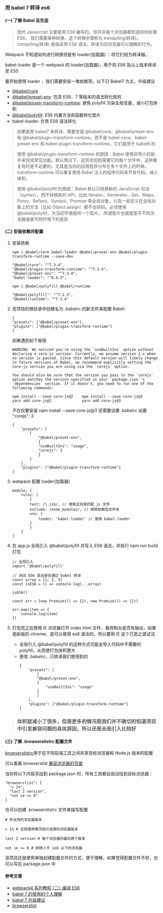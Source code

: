 ### 用 babel 7 转译 es6

#### (一) 了解 Babel 及生态

> 现代 Javascript 主要是用 ES6 编写的。但并非每个浏览器都知道如何处理 ES6。 我们需要某种转换，这个转换步骤称为 transpiling(转译)。transpiling(转译) 是指采用 ES6 语法，转译为旧浏览器可以理解的行为。

Webpack 不知道如何进行转换但是有 loader(加载器) ：将它们视为转译器。

babel-loader 是一个 webpack 的 loader(加载器)，用于将 ES6 及以上版本转译至 ES5

要开始使用 loader ，我们需要安装一堆依赖项，以下已 Babel7 为主，升级建议

- [@babel/core](https://babeljs.io/docs/en/babel-core)
- [@babel/preset-env](https://babeljs.io/docs/en/babel-preset-env): 包含 ES6、7 等版本的语法转化规则
- [@babel/plugin-transform-runtime](https://babeljs.io/docs/en/babel-plugin-transform-runtime/): 避免 polyfill 污染全局变量，减小打包体积
- [@babel/polyfill](https://babeljs.io/docs/en/babel-polyfill): ES6 内置方法和函数转化垫片
- babel-loader: 负责 ES6 语法转化

> 如果是用 babel7 来转译，需要安装 @babel/core、@babel/preset-env 和 @babel/plugin-transform-runtime，而不是 babel-core、babel-preset-env 和 babel-plugin-transform-runtime，它们是用于 babel6 的

> 使用 @babel/plugin-transform-runtime 的原因：Babel 使用非常小的助手来完成常见功能。默认情况下，这将添加到需要它的每个文件中。这种重复有时是不必要的，尤其是当你的应用程序分布在多个文件上的时候。
transform-runtime 可以重复使用 Babel 注入的程序代码来节省代码，减小体积。


> 使用 @babel/polyfill 的原因：Babel 默认只转换新的 JavaScript 句法（syntax），而不转换新的 API，比如 Iterator、Generator、Set、Maps、Proxy、Reflect、Symbol、Promise 等全局对象，以及一些定义在全局对象上的方法（比如 Object.assign）都不会转码。必须使用 @babel/polyfill，为当前环境提供一个垫片。
所谓垫片也就是垫平不同浏览器或者不同环境下的差异

#### (二) 安装依赖并配置

1. 安装依赖
    ```
    npm i @babel/core babel-loader @babel/preset-env @babel/plugin-transform-runtime --save-dev

    "@babel/core": "^7.3.4",
    "@babel/plugin-transform-runtime": "^7.3.4",
    "@babel/preset-env": "^7.3.4",
    "babel-loader": "^8.0.5",

    npm i @babel/polyfill @babel/runtime

    "@babel/polyfill": "^7.2.5",
    "@babel/runtime": "^7.3.4"
    ```
2. 在项目的根目录中创建名为 .babelrc 的新文件来配置 Babel:
    ```
    {
    "presets": ["@babel/preset-env"],
    "plugins": ["@babel/plugin-transform-runtime"]
    }
    ```

    如果遇到如下报错

    ```
    WARNING: We noticed you're using the `useBuiltIns` option without declaring a core-js version. Currently, we assume version 2.x when no version is passed. Since this default version will likely change in future versions of Babel, we recommend explicitly setting the core-js version you are using via the `corejs` option. 
    
    You should also be sure that the version you pass to the `corejs` option matches the version specified in your `package.json`'s `dependencies` section. If it doesn't, you need to run one of the following commands: 
    
    npm install --save core-js@2    npm install --save core-js@3 
    yarn add core-js@2              yarn add core-js@3
    ```

    不仅仅要安装 npm install --save core-js@3 还需要设置 .babelrc 设置 "corejs": 3

    ```
    {
        "presets": [
            [
                "@babel/preset-env",
                {
                "useBuiltIns": "usage",
                "corejs": 3
                }
            ]
        ],
        "plugins": ["@babel/plugin-transform-runtime"]
    }
    ```

3.  webpack 配置 loader(加载器)
    ```
    module: {
        rules: [
            {
            test: /\.js$/, // 使用正则来匹配 js 文件
            exclude: /node_modules/, // 排除依赖包文件夹
            use: {
                loader: 'babel-loader' // 使用 babel-loader
            }
            }
        ]
    }
    ```
4. 在 app.js 全局引入 @babel/polyfill 并写入 ES6 语法，并执行 npm run build 打包
    ```
    // 全局引入
    import '@babel/polyfill'

    // 测试 ES6 语法是否通过 babel 转译
    const array = [1, 2, 3]
    const isES6 = () => console.log(...array)

    isES6()

    const arr = [new Promise(() => {}), new Promise(() => {})]

    arr.map(item => {
        console.log(item)
    })

    ```
5. 打包完之后使用 IE 浏览器打开 index.html 文件，看控制台是否有输出，如果是新版的 chrome，是可以使用 es6 语法的，所以要用 IE 这个万恶之源试试
    - 全局引入 @babel/polyfill 的这种方式可能会导入代码中不需要的 polyfill，从而使打包体积更大
    - 更改 .babelrc，只转译我们使用到的
        ```
        {
            "presets": [
                [
                "@babel/preset-env",
                {
                    "useBuiltIns": "usage"
                }
                ]
            ],
            "plugins": ["@babel/plugin-transform-runtime"]
        }
        ```

> ### 体积就减小了很多，但是更多的情况是我们并不确切的知道项目中引发兼容问题的具体原因，所以还是全局引入比较好
    
#### (三) 了解 .browserslistrc 配置文件

[browserslistrc](https://github.com/browserslist/browserslist)用于在不同前端工具之间共享目标浏览器和 Node.js 版本的配置

可以看看 browserslist [兼容浏览器的页面](https://browserl.ist/)

当你将以下内容添加到 package.json 时，所有工具都会自动找到目标浏览器：

```
"browserslist": [
  "> 1%",
  "last 2 version",
  "not ie <= 8"
]
```

也可以创建 .browserslistrc 文件单独写配置

```
# 所支持的浏览器版本

> 1% # 全球使用情况统计选择的浏览器版本

last 2 version # 每个浏览器的最后两个版本

not ie <= 8 # 排除小于 ie8 以下的浏览器

```

该项目还是使用单独创建配置文件的方式，便于理解，如果觉得配置文件不好，也可以写在 package.json 中

#### 参考文章

- [webpack4 系列教程 (二): 编译 ES6](https://godbmw.com/passages/2018-07-31-webpack-compile-ES6/)
- [babel 7 的使用的个人理解](https://www.jianshu.com/p/cbd48919a0cc)
- [babel 7 升级建议](https://babeljs.io/docs/en/v7-migration)
- [browserslist](https://github.com/browserslist/browserslist)




